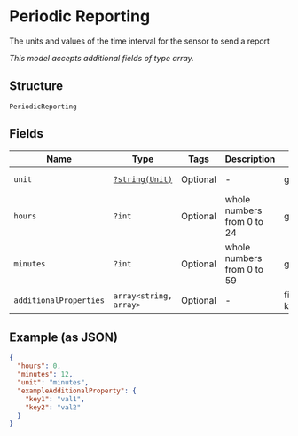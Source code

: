 
# Periodic Reporting

The units and values of the time interval for the sensor to send a report

*This model accepts additional fields of type array.*

## Structure

`PeriodicReporting`

## Fields

| Name | Type | Tags | Description | Getter | Setter |
|  --- | --- | --- | --- | --- | --- |
| `unit` | [`?string(Unit)`](../../doc/models/unit.md) | Optional | - | getUnit(): ?string | setUnit(?string unit): void |
| `hours` | `?int` | Optional | whole numbers from 0 to 24 | getHours(): ?int | setHours(?int hours): void |
| `minutes` | `?int` | Optional | whole numbers from 0 to 59 | getMinutes(): ?int | setMinutes(?int minutes): void |
| `additionalProperties` | `array<string, array>` | Optional | - | findAdditionalProperty(string key): array | additionalProperty(string key, array value): void |

## Example (as JSON)

```json
{
  "hours": 0,
  "minutes": 12,
  "unit": "minutes",
  "exampleAdditionalProperty": {
    "key1": "val1",
    "key2": "val2"
  }
}
```


